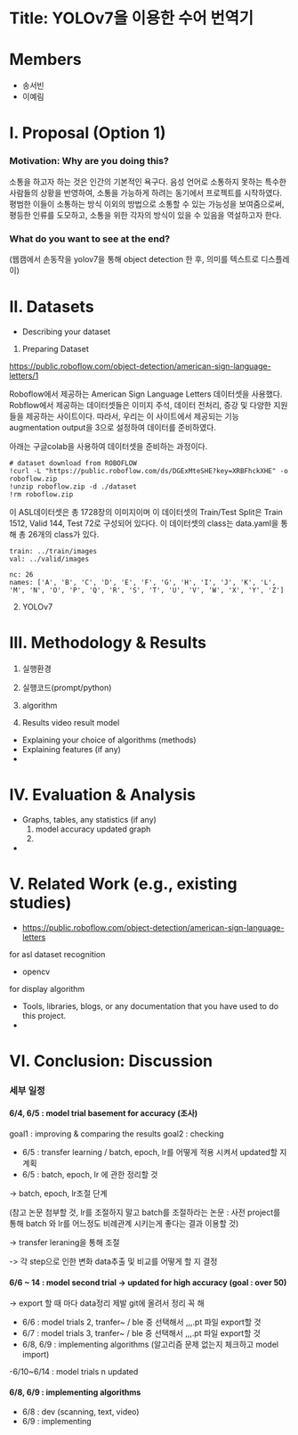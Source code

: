 Title: YOLOv7을 이용한 수어 번역기
==========
Members
===========
* 송서빈 
* 이예림

I. Proposal (Option 1)
=============================
### Motivation: Why are you doing this?

소통을 하고자 하는 것은 인간의 기본적인 욕구다. 음성 언어로 소통하지 못하는 특수한 사람들의 상황을 반영하여, 소통을 가능하게 하려는 동기에서 프로젝트를 시작하였다.
평범한 이들이 소통하는 방식 이외의 방법으로 소통할 수 있는 가능성을 보여줌으로써, 평등한 인류를 도모하고, 소통을 위한 각자의 방식이 있을 수 있음을 역설하고자 한다.

### What do you want to see at the end?

(웹캠에서 손동작을 yolov7을 통해 object detection 한 후, 의미를 텍스트로 디스플레이)
  
II. Datasets
======================================
- Describing your dataset
1) Preparing Dataset

https://public.roboflow.com/object-detection/american-sign-language-letters/1

Roboflow에서 제공하는 American Sign Language Letters 데이터셋을 사용했다.
Robflow에서 제공하는 데이터셋들은 이미지 주석, 데이터 전처리, 증강 및 다양한 지원들을 제공하는 사이트이다. 
따라서, 우리는 이 사이트에서 제공되는 기능 augmentation output을 3으로 설정하여 데이터를 준비하였다.

아래는 구글colab을 사용하여 데이터셋을 준비하는 과정이다.

```
# dataset download from ROBOFLOW
!curl -L "https://public.roboflow.com/ds/DGExMteSHE?key=XRBFhckXHE" -o roboflow.zip
!unzip roboflow.zip -d ./dataset
!rm roboflow.zip
```
이 ASL데이터셋은 총 1728장의 이미지이며 이 데이터셋의 Train/Test Split은 Train 1512, Valid 144, Test 72로 구성되어 있다다.
이 데이터셋의 class는 data.yaml을 통해 총 26개의 class가 있다.

```
train: ../train/images
val: ../valid/images

nc: 26
names: ['A', 'B', 'C', 'D', 'E', 'F', 'G', 'H', 'I', 'J', 'K', 'L', 'M', 'N', 'O', 'P', 'Q', 'R', 'S', 'T', 'U', 'V', 'W', 'X', 'Y', 'Z']
```

2) YOLOv7


III. Methodology & Results
========================
1) 실행환경


2) 실행코드(prompt/python)

3) algorithm

4) Results
video
result model



- Explaining your choice of algorithms (methods)
- Explaining features (if any)
- 
IV. Evaluation & Analysis
=====================
- Graphs, tables, any statistics (if any)
  1) model accuracy updated graph
  2) 
- 
V. Related Work (e.g., existing studies)
==================
- https://public.roboflow.com/object-detection/american-sign-language-letters

for asl dataset recognition

- opencv

for display algorithm
  
- Tools, libraries, blogs, or any documentation that you have used to do this project.
- 
VI. Conclusion: Discussion
=======================
### 세부 일정

#### 6/4, 6/5 : model trial basement for accuracy (조사)

goal1 : improving & comparing the results
goal2 : checking

- 6/5 : transfer learning / batch, epoch, lr를 어떻게 적용 시켜서 updated할 지 계획
- 6/5 : batch, epoch, lr 에 관한 정리할 것

-> batch, epoch, lr조절 단계

(참고 논문 첨부할 것, lr를 조절하지 말고 batch를 조절하라는 논문 : 사전 project를 통해 batch 와 lr를 어느정도 비례관계 시키는게 좋다는 결과 이용할 것)

-> transfer leraning을 통해 조절

-> 각 step으로 인한 변화 data추출 및 비교를 어떻게 할 지 결정

#### 6/6 ~ 14 : model second trial -> updated for high accuracy (goal : over 50)

-> export 할 때 마다 data정리 제발 git에 올려서 정리 꼭 해

- 6/6 : model trials 2, tranfer~ / ble 중 선택해서 ,,,.pt 파일 export할 것
- 6/7 : model trials 3, tranfer~ / ble 중 선택해서 ,,,.pt 파일 export할 것
- 6/8, 6/9 : implementing algorithms
  (알고리즘 문제 없는지 체크하고 model import)

-6/10~6/14 : model trials n updated


#### 6/8, 6/9 : implementing algorithms

- 6/8 : dev (scanning, text, video)
- 6/9 : implementing 


